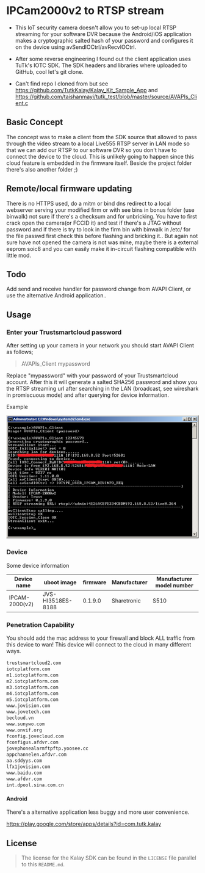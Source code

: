 # IPCam2000v2 to RTSP stream

* This IoT security camera doesn't allow you to set-up local RTSP streaming for your software DVR because the Android/iOS application makes a cryptographic salted hash of your password and configures it on the device using avSendIOCtrl/avRecvIOCtrl.

* After some reverse engineering I found out the client application uses TuTk's IOTC SDK. The SDK headers and libraries where uploaded to GitHub, cool let's git clone.

* Can't find repo I cloned from but see https://github.com/TutkKalay/Kalay_Kit_Sample_App  and  https://github.com/taishanmayi/tutk_test/blob/master/source/AVAPIs_Client.c

## Basic Concept

The concept was to make a client from the SDK source that allowed to pass through the video stream to a local Live555 RTSP server in LAN mode so that we can add our RTSP to our software DVR so you don't have to connect the device to the cloud.
This is unlikely going to happen since this cloud feature is embedded in the firmware itself. Beside the project folder there's also another folder ;)

## Remote/local firmware updating 

There is no HTTPS used, do a mitm or bind dns redirect to a local webserver serving your modified firm or with see bins in bonus folder (use binwalk) not sure if there's a checksum and for unbricking. You have to first crack open the camera(or FCCID it) and test if there's a JTAG without password and if there is try to look in the firm bin with binwalk in /etc/ for the file passwd first check this before flashing and bricking it.. But again not sure have not opened the camera is not was mine, maybe there is a external eeprom soic8 and you can easily make it in-circuit flashing compatible with little mod.

## Todo

Add send and receive handler for password change from AVAPI Client, or use the alternative Android application..

## Usage

### Enter your Trustsmartcloud password
After setting up your camera in your network you should start AVAPI Client as follows;

> AVAPIs_Client mypassword

Replace "mypassword" with your password of your Trustsmartcloud account. After this it will generate a salted SHA256 password and show you the RTSP streaming url after searching in the LAN (broadcast, see wireshark in promiscuous mode) and after querying for device information.

Example

![](https://github.com/StackerDEV/ipcam2000v2-to-rtsp/blob/master/example.png)

### Device
Some device information

Device name      | uboot image             | firmware           | Manufacturer | Manufacturer model number |
---------------- | ----------------------- | ------------------ | ------------ | ------------------------- |
IPCAM-2000(v2)   | JVS-HI3518ES-8188       | 0.1.9.0            | Sharetronic  | S510                      |


### Penetration Capability
You should add the mac address to your firewall and block ALL traffic from this device to wan!
This device will connect to the cloud in many different ways.

```
trustsmartcloud2.com
iotcplatform.com
m1.iotcplatform.com
m2.iotcplatform.com
m3.iotcplatform.com
m4.iotcplatform.com
m5.iotcplatform.com
www.jovision.com
www.jovetech.com
becloud.vn
www.sunywo.com
www.onvif.org
fconfig.jovecloud.com
fconfigus.afdvr.com
jovephonealarmftpftp.yoosee.cc
appchannelen.afdvr.com
aa.sddyys.com
lfx1jovision.com
www.baidu.com
www.afdvr.com
int.dpool.sina.com.cn
```

#### Android
There's a alternative application less buggy and more user convenience.

https://play.google.com/store/apps/details?id=com.tutk.kalay


## License

> The license for the Kalay SDK can be found in the `LICENSE` file parallel to this `README.md`.

